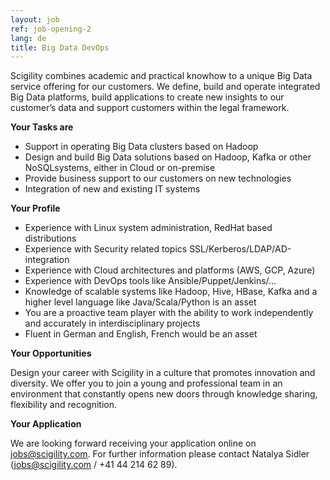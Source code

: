 ```yaml
---
layout: job
ref: job-opening-2
lang: de
title: Big Data DevOps
---
```


Scigility combines academic and practical knowhow to a unique Big Data service offering for our customers. We define, build and operate integrated Big Data platforms, build applications to create new insights to our customer’s data and support customers within the legal framework.

<b>Your Tasks are</b>

* Support in operating Big Data clusters based on Hadoop
* Design and build Big Data solutions based on Hadoop, Kafka or other NoSQLsystems, either in Cloud or on-premise
* Provide business support to our customers on new technologies
* Integration of new and existing IT systems

<b>Your Profile</b>

* Experience with Linux system administration, RedHat based distributions
* Experience with Security related topics SSL/Kerberos/LDAP/AD-integration
* Experience with Cloud architectures and platforms (AWS, GCP, Azure)
* Experience with DevOps tools like Ansible/Puppet/Jenkins/…
* Knowledge of scalable systems like Hadoop, Hive, HBase, Kafka and a higher level language like Java/Scala/Python is an asset
* You are a proactive team player with the ability to work independently and accurately in interdisciplinary projects
* Fluent in German and English, French would be an asset

<b>Your Opportunities</b>

Design your career with Scigility in a culture that promotes innovation and diversity. We offer you to join a young and professional team in an environment that constantly opens new doors through knowledge sharing, flexibility and recognition.

<b>Your Application</b>

We are looking forward receiving your application online on jobs@scigility.com. For further
information please contact Natalya Sidler (jobs@scigility.com / +41 44 214 62 89).